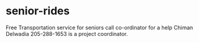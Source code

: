 # senior-rides
Free Transportation service for seniors
call co-ordinator for a help
Chiman Delwadia 205-288-1653 is a project coordinator.
